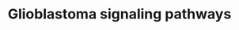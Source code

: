 ---
annotations:
- type: Pathway Ontology
  value: p53 signaling pathway
- type: Pathway Ontology
  value: epidermal growth factor/neuregulin signaling pathway
- type: Pathway Ontology
  value: protein kinase C (PKC) signaling pathway
- type: Pathway Ontology
  value: phosphatidylinositol 3-kinase class II signaling pathway
- type: Pathway Ontology
  value: the extracellular signal-regulated Raf/Mek/Erk signaling pathway
- type: Pathway Ontology
  value: Arf family mediated signaling pathway
- type: Pathway Ontology
  value: fibroblast growth factor signaling pathway
- type: Disease Ontology
  value: glioblastoma
- type: Pathway Ontology
  value: glioma pathway
- type: Disease Ontology
  value: brain cancer
- type: Cell Type Ontology
  value: glioblast
- type: Pathway Ontology
  value: phosphatidylinositol 3-kinase class I signaling pathway
- type: Disease Ontology
  value: cancer
authors:
- Mkutmon
- MaintBot
- Fehrhart
- Eweitz
description: 'The most frequently altered genes in glioblastoma. This pathway originally
  accompanied the 2008 Nature publication on the comprehensive genomic characterization
  of human glioblastoma genes and core pathways by TCGA, The Cancer Genome Atlas (see
  Bibliography).  Assembled from  literature and public pathway database resources,
  this representation can easily be kept up-to-date at WikiPathways.org.  Sources:
  [http://cbio.mskcc.org/cancergenomics/gbm/pathways/GBM_pathway_20080708.pdf cBio
  Cancer Genomics Portal]'
last-edited: 2021-05-09
organisms:
- Bos taurus
redirect_from:
- /index.php/Pathway:WP3266
- /instance/WP3266
schema-jsonld:
- '@context': https://schema.org/
  '@id': https://wikipathways.github.io/pathways/WP3266.html
  '@type': Dataset
  creator:
    '@type': Organization
    name: WikiPathways
  description: 'The most frequently altered genes in glioblastoma. This pathway originally
    accompanied the 2008 Nature publication on the comprehensive genomic characterization
    of human glioblastoma genes and core pathways by TCGA, The Cancer Genome Atlas
    (see Bibliography).  Assembled from  literature and public pathway database resources,
    this representation can easily be kept up-to-date at WikiPathways.org.  Sources:
    [http://cbio.mskcc.org/cancergenomics/gbm/pathways/GBM_pathway_20080708.pdf cBio
    Cancer Genomics Portal]'
  keywords:
  - PTEN
  - PDGFRA
  - MDM2
  - MAP2K4
  - PRKCG
  - PIK3R1
  - BRCA2
  - MAP2K1
  - MAP2K5
  - AKT1
  - RAF1
  - CDKN1B
  - FOXO3
  - AKT2
  - PLCG2
  - PIK3C2G
  - EGFR
  - MAP2K3
  - CCNE1
  - G2/M Arrest
  - PIK3CA
  - MAP2K6
  - FGFR2
  - MAP2K2
  - MAPK3
  - PDPK1
  - IGF1R
  - ARAF
  - CDK2
  - PI(3)P
  - TSC1
  - EP300
  - LPA
  - ERBB3
  - AKT3
  - MAPK1
  - BRAF
  - CDKN2C
  - SRC
  - CDKN1A
  - CCND1
  - FGFR1
  - PIK3CB
  - SPRY2
  - bta-mir-21
  - PRKCQ
  - MSH6
  - PIP3
  - PIK3CD
  - IRS1
  - Cell Migration
  - PIK3CG
  - PRKCZ
  - CDKN2B
  - RB1
  - PLCG1
  - PIK3C2B
  - Cell Survival
  - PRKCA
  - ERRFI1
  - Cell Cycle Progression
  - G1/S Progression
  - ATM
  - HRAS
  - NF1
  - GRB2
  - CDK6
  - CDKN2A
  - MAP2K7
  - FOXO1
  - E2F1
  - PRKCB
  - KRAS
  - PIK3C2A
  - MDM4
  - Apoptosis
  - C-MET
  - ERBB2
  - PIK3R2
  - TSC2
  - PRKCH
  - DNA Repair
  - CBL
  - CCND2
  - PRKCI
  - GAB1
  - NRAS
  - PRKCD
  - BRCA1
  - TP53
  - CDK4
  - FOXO4
  - PDGFRB
  license: CC0
  name: Glioblastoma signaling pathways
seo: CreativeWork
title: Glioblastoma signaling pathways
wpid: WP3266
---